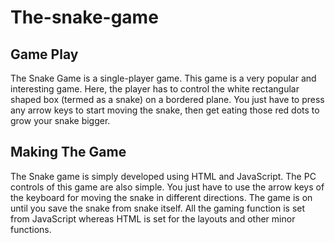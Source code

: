# The-snake-game

## Game Play
The Snake Game is a single-player game. This game is a very popular and interesting game. Here, the player has to control the white rectangular shaped box (termed as a snake) on a bordered plane. You just have to press any arrow keys to start moving the snake, then get eating those red dots to grow your snake bigger.
## Making The Game
The Snake game is simply developed using HTML and JavaScript. The PC controls of this game are also simple. You just have to use the arrow keys of the keyboard for moving the snake in different directions. The game is on until you save the snake from snake itself. All the gaming function is set from JavaScript whereas HTML is set for the layouts and other minor functions.
